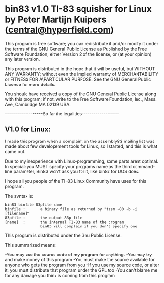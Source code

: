 # bin83 v1.0 TI-83 squisher for Linux by Peter Martijn Kuipers (central@hyperfield.com)

This program is free software; you can redistribute it and/or modify it under
the terms of the GNU General Public License as Published by the Free Software
Foundation; either Version 2 of the license, or (at your opinion) any later
version.

This program is distributed in the hope that it will be useful, but WITHOUT ANY
WARRANTY; without even the implied warranty of MERCHANTABILITY or FITNESS FOR A\PARTICULAR PURPOSE. See the GNU General Public License for more details.

You should have received a copy of the GNU General Public License along with
this program; if not, write to the Free Software Foundation, Inc., Mass. Ave,
Cambridge MA 02139 USA.
 
-------------------So far the legalities-------------------

## V1.0 for Linux:
I made this program when a complaint on the assembly83 mailing list
was made about few developement tools for Linux, so I started, and this is what
came out.

Due to my inexperience with Linux-programming, some parts arent optimal.
In special: you MUST specify your programs name as the third command-
line parameter, Bin83 won't ask you for it, like bin8x for DOS does.

I hope all you people of the TI-83 Linux Community have uses for this program.

The syntax is:
```
bin83 binfile 83pfile name
binfile :       a binary file as returned by "tasm -80 -b -i [filename]" 
83pfile :       the output 83p file
[name]  :       the internal TI-83 name of the program
                bin83 will complain if you don't specify one
```

This program is distributed under the Gnu Public License.

This summarized means:

-You may use the source code of my program for anything.
-You may try and make money of this program
-You must make the source available for anyone who gets the program from you
-If you use my source code, or alter it, you must distribute that program
 under the GPL too
-You can't blame me for any damage you think is coming from this program
